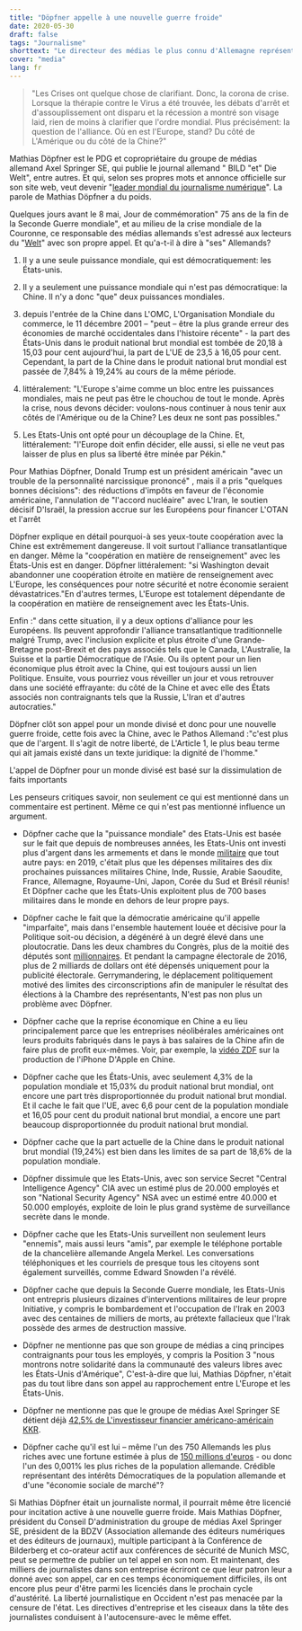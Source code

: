 ```yaml
---
title: "Döpfner appelle à une nouvelle guerre froide"
date: 2020-05-30
draft: false
tags: "Journalisme"
shorttext: "Le directeur des médias le plus connu d'Allemagne représente à cent pour cent les intérêts des États-Unis. Les arrière-plans."
cover: "media"
lang: fr
---
```


> "Les Crises ont quelque chose de clarifiant. Donc, la corona de crise. Lorsque la thérapie contre le Virus a été trouvée, les débats d'arrêt et d'assouplissement ont disparu et la récession a montré son visage laid, rien de moins à clarifier que l'ordre mondial. Plus précisément: la question de l'alliance. Où en est l'Europe, stand? Du côté de L'Amérique ou du côté de la Chine?"

Mathias Döpfner est le PDG et copropriétaire du groupe de médias allemand Axel Springer SE, qui publie le journal allemand " BILD "et" Die Welt", entre autres. Et qui, selon ses propres mots et annonce officielle sur son site web, veut devenir "[leader mondial du journalisme numérique](https://www.welt.de/wirtschaft/article192106045/Axel-Springer-will-Weltmarktfuehrer-werden.html "Axel Springer will Weltmarktführer werden")". La parole de Mathias Döpfner a du poids.

Quelques jours avant le 8 mai, Jour de commémoration" 75 ans de la fin de la Seconde Guerre mondiale", et au milieu de la crise mondiale de la Couronne, ce responsable des médias allemands s'est adressé aux lecteurs du "[Welt](https://www.welt.de/debatte/kommentare/plus207687477/Mathias-Doepfner-Wir-muessen-uns-zwischen-Amerika-und-China-entscheiden.html?notify=success_subscription "Wir müssen uns entscheiden")" avec son propre appel. Et qu'a-t-il à dire à "ses" Allemands?

1. Il y a une seule puissance mondiale, qui est démocratiquement: les États-unis.

2. Il y a seulement une puissance mondiale qui n'est pas démocratique: la Chine. Il n'y a donc "que" deux puissances mondiales.

3. depuis l'entrée de la Chine dans L'OMC, L'Organisation Mondiale du commerce, le 11 décembre 2001 – "peut – être la plus grande erreur des économies de marché occidentales dans l'histoire récente" - la part des États-Unis dans le produit national brut mondial est tombée de 20,18 à 15,03 pour cent aujourd'hui, la part de L'UE de 23,5 à 16,05 pour cent. Cependant, la part de la Chine dans le produit national brut mondial est passée de 7,84% à 19,24% au cours de la même période.

4. littéralement: "L'Europe s'aime comme un bloc entre les puissances mondiales, mais ne peut pas être le chouchou de tout le monde. Après la crise, nous devons décider: voulons-nous continuer à nous tenir aux côtés de l'Amérique ou de la Chine? Les deux ne sont pas possibles."

5. Les Etats-Unis ont opté pour un découplage de la Chine. Et, littéralement: "l'Europe doit enfin décider, elle aussi, si elle ne veut pas laisser de plus en plus sa liberté être minée par Pékin."

Pour Mathias Döpfner, Donald Trump est un président américain "avec un trouble de la personnalité narcissique prononcé" , mais il a pris "quelques bonnes décisions": des réductions d'impôts en faveur de l'économie américaine, l'annulation de "l'accord nucléaire" avec L'Iran, le soutien décisif D'Israël, la pression accrue sur les Européens pour financer L'OTAN et l'arrêt

Döpfner explique en détail pourquoi-à ses yeux-toute coopération avec la Chine est extrêmement dangereuse. Il voit surtout l'alliance transatlantique en danger. Même la "coopération en matière de renseignement" avec les États-Unis est en danger. Döpfner littéralement: "si Washington devait abandonner une coopération étroite en matière de renseignement avec L'Europe, les conséquences pour notre sécurité et notre économie seraient dévastatrices."En d'autres termes, L'Europe est totalement dépendante de la coopération en matière de renseignement avec les États-Unis.

Enfin :" dans cette situation, il y a deux options d'alliance pour les Européens. Ils peuvent approfondir l'alliance transatlantique traditionnelle malgré Trump, avec l'inclusion explicite et plus étroite d'une Grande-Bretagne post-Brexit et des pays associés tels que le Canada, L'Australie, la Suisse et la partie Démocratique de l'Asie. Ou ils optent pour un lien économique plus étroit avec la Chine, qui est toujours aussi un lien Politique. Ensuite, vous pourriez vous réveiller un jour et vous retrouver dans une société effrayante: du côté de la Chine et avec elle des États associés non contraignants tels que la Russie, L'Iran et d'autres autocraties."

Döpfner clôt son appel pour un monde divisé et donc pour une nouvelle guerre froide, cette fois avec la Chine, avec le Pathos Allemand :"c'est plus que de l'argent. Il s'agit de notre liberté, de L'Article 1, le plus beau terme qui ait jamais existé dans un texte juridique: la dignité de l'homme."

L'appel de Döpfner pour un monde divisé est basé sur la dissimulation de faits importants

Les penseurs critiques savoir, non seulement ce qui est mentionné dans un commentaire est pertinent. Même ce qui n'est pas mentionné influence un argument.

  - Döpfner cache que la "puissance mondiale" des Etats-Unis est basée sur le fait que depuis de nombreuses années, les Etats-Unis ont investi plus d'argent dans les armements et dans le monde [militaire](https://de.statista.com/statistik/daten/studie/157935/umfrage/laender-mit-den-hoechsten-militaerausgaben/ "Ranking der 15 Länder mit den weltweit höchsten Militärausgaben im Jahr 2019") que tout autre pays: en 2019, c'était plus que les dépenses militaires des dix prochaines puissances militaires Chine, Inde, Russie, Arabie Saoudite, France, Allemagne, Royaume-Uni, Japon, Corée du Sud et Brésil réunis! Et Döpfner cache que les États-Unis exploitent plus de 700 bases militaires dans le monde en dehors de leur propre pays.

  - Döpfner cache le fait que la démocratie américaine qu'il appelle "imparfaite", mais dans l'ensemble hautement louée et décisive pour la Politique soit-ou décision, a dégénéré à un degré élevé dans une ploutocratie. Dans les deux chambres du Congrès, plus de la moitié des députés sont [millionnaires](http://www.opensecrets.org/personal-finances/top-net-worth?display=S&year=2018 "Net Worth - 2018"). Et pendant la campagne électorale de 2016, plus de 2 milliards de dollars ont été dépensés uniquement pour la publicité électorale. Gerrymandering, le déplacement politiquement motivé des limites des circonscriptions afin de manipuler le résultat des élections à la Chambre des représentants, N'est pas non plus un problème avec Döpfner.

  - Döpfner cache que la reprise économique en Chine a eu lieu principalement parce que les entreprises néolibérales américaines ont leurs produits fabriqués dans le pays à bas salaires de la Chine afin de faire plus de profit eux-mêmes. Voir, par exemple, la [vidéo ZDF](https://www.youtube.com/watch?v=mY2Kre21g5k "Das neue iPhone und die Arbeitsrealität in China") sur la production de l'iPhone D'Apple en Chine.

  - Döpfner cache que les États-Unis, avec seulement 4,3% de la population mondiale et 15,03% du produit national brut mondial, ont encore une part très disproportionnée du produit national brut mondial. Et il cache le fait que l'UE, avec 6,6 pour cent de la population mondiale et 16,05 pour cent du produit national brut mondial, a encore une part beaucoup disproportionnée du produit national brut mondial.

  - Döpfner cache que la part actuelle de la Chine dans le produit national brut mondial (19,24%) est bien dans les limites de sa part de 18,6% de la population mondiale.

  - Döpfner dissimule que les Etats-Unis, avec son service Secret "Central Intelligence Agency" CIA avec un estimé plus de 20.000 employés et son "National Security Agency" NSA avec un estimé entre 40.000 et 50.000 employés, exploite de loin le plus grand système de surveillance secrète dans le monde.

  - Döpfner cache que les Etats-Unis surveillent non seulement leurs "ennemis", mais aussi leurs "amis", par exemple le téléphone portable de la chancelière allemande Angela Merkel. Les conversations téléphoniques et les courriels de presque tous les citoyens sont également surveillés, comme Edward Snowden l'a révélé.

  - Döpfner cache que depuis la Seconde Guerre mondiale, les Etats-Unis ont entrepris plusieurs dizaines d'interventions militaires de leur propre Initiative, y compris le bombardement et l'occupation de l'Irak en 2003 avec des centaines de milliers de morts, au prétexte fallacieux que l'Irak possède des armes de destruction massive.

  - Döpfner ne mentionne pas que son groupe de médias a cinq principes contraignants pour tous les employés, y compris la Position 3 "nous montrons notre solidarité dans la communauté des valeurs libres avec les États-Unis d'Amérique", C'est-à-dire que lui, Mathias Döpfner, n'était pas du tout libre dans son appel au rapprochement entre L'Europe et les États-Unis.

  - Döpfner ne mentionne pas que le groupe de médias Axel Springer SE détient déjà [42,5% de L'investisseur financier américano-américain KKR](https://www.welt.de/wirtschaft/article199177509/Axel-Springer-US-Investor-KKR-erreicht-Beteiligung-von-mehr-als-40-Prozent.html "KKR erreicht Beteiligung von mehr als 40 Prozent an Axel Springer").

  - Döpfner cache qu'il est lui – même l'un des 750 Allemands les plus riches avec une fortune estimée à plus de [150 millions d'euros](https://meedia.de/2016/09/01/deutschlands-superreicher-mathias-doepfner-bilanz-beziffert-privatvermoegen-des-springer-chefs-auf-150-millionen-euro "Bilanz beziffert Privatvermögen von Springer-Chef Mathias Döpfner auf 150 Millionen Euro") - ou donc l'un des 0,001% les plus riches de la population allemande. Crédible représentant des intérêts Démocratiques de la population allemande et d'une "économie sociale de marché"?

Si Mathias Döpfner était un journaliste normal, il pourrait même être licencié pour incitation active à une nouvelle guerre froide. Mais Mathias Döpfner, président du Conseil D'administration du groupe de médias Axel Springer SE, président de la BDZV (Association allemande des éditeurs numériques et des éditeurs de journaux), multiple participant à la Conférence de Bilderberg et co-orateur actif aux conférences de sécurité de Munich MSC, peut se permettre de publier un tel appel en son nom. Et maintenant, des milliers de journalistes dans son entreprise écriront ce que leur patron leur a donné avec son appel, car en ces temps économiquement difficiles, ils ont encore plus peur d'être parmi les licenciés dans le prochain cycle d'austérité. La liberté journalistique en Occident n'est pas menacée par la censure de l'état. Les directives d'entreprise et les ciseaux dans la tête des journalistes conduisent à l'autocensure-avec le même effet.
